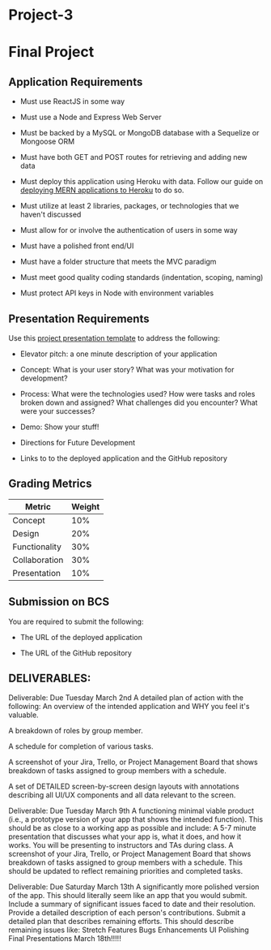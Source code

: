 # Project-3

# Final Project

## Application Requirements

* Must use ReactJS in some way

* Must use a Node and Express Web Server

* Must be backed by a MySQL or MongoDB database with a Sequelize or Mongoose ORM

* Must have both GET and POST routes for retrieving and adding new data

* Must deploy this application using Heroku with data. Follow our guide on [deploying MERN applications to Heroku](../04-Important/MERNHerokuDeploy.md) to do so.

* Must utilize at least 2 libraries, packages, or technologies that we haven't discussed

* Must allow for or involve the authentication of users in some way

* Must have a polished front end/UI

* Must have a folder structure that meets the MVC paradigm

* Must meet good quality coding standards (indentation, scoping, naming)

* Must protect API keys in Node with environment variables

## Presentation Requirements

Use this [project presentation template](https://docs.google.com/presentation/d/1_u8TKy5zW5UlrVQVnyDEZ0unGI2tjQPDEpA0FNuBKAw/edit?usp=sharing) to address the following: 

* Elevator pitch: a one minute description of your application

* Concept: What is your user story? What was your motivation for development?

* Process: What were the technologies used? How were tasks and roles broken down and assigned? What challenges did you encounter? What were your successes?

* Demo: Show your stuff!

* Directions for Future Development

* Links to to the deployed application and the GitHub repository


## Grading Metrics 

| Metric        | Weight | 
| ---           | ---    |
| Concept       | 10%    |
| Design        | 20%    |
| Functionality | 30%    |
| Collaboration | 30%    |
| Presentation  | 10%    |


## Submission on BCS

You are required to submit the following:

* The URL of the deployed application

* The URL of the GitHub repository






## DELIVERABLES:

Deliverable: Due Tuesday March 2nd
A detailed plan of action with the following:
An overview of the intended application and WHY you feel it's valuable.

A breakdown of roles by group member.

A schedule for completion of various tasks.

A screenshot of your Jira, Trello, or Project Management Board that shows breakdown of tasks assigned to group members with a schedule.

A set of DETAILED screen-by-screen design layouts with annotations describing all UI/UX components and all data relevant to the screen.


Deliverable: Due Tuesday March 9th
A functioning minimal viable product (i.e., a prototype version of your app that shows the intended function). This should be as close to a working app as possible and include:
A 5-7 minute presentation that discusses what your app is, what it does, and how it works. You will be presenting to instructors and TAs during class.
A screenshot of your Jira, Trello, or Project Management Board that shows breakdown of tasks assigned to group members with a schedule. This should be updated to reflect remaining priorities and completed tasks.

Deliverable: Due Saturday March 13th
A significantly more polished version of the app.
This should literally seem like an app that you would submit.
Include a summary of significant issues faced to date and their resolution.
Provide a detailed description of each person's contributions.
Submit a detailed plan that describes remaining efforts. This should describe remaining issues like:
Stretch Features
Bugs
Enhancements
UI Polishing
Final Presentations March 18th!!!!!
